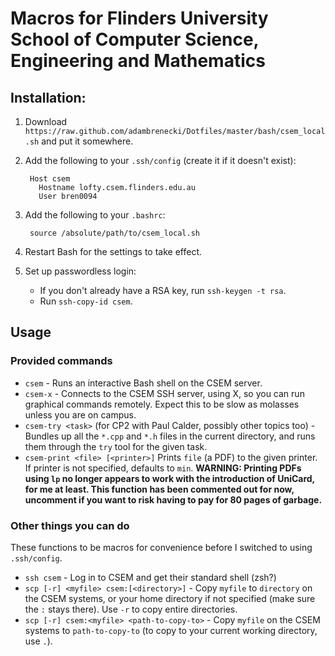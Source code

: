 # Macros for Flinders University School of Computer Science, Engineering and Mathematics

## Installation:

1. Download `https://raw.github.com/adambrenecki/Dotfiles/master/bash/csem_local.sh` and put it somewhere.
2. Add the following to your `.ssh/config` (create it if it doesn't exist):

        Host csem
          Hostname lofty.csem.flinders.edu.au
          User bren0094

2. Add the following to your `.bashrc`:

        source /absolute/path/to/csem_local.sh

3. Restart Bash for the settings to take effect.
4. Set up passwordless login:
   * If you don't already have a RSA key, run `ssh-keygen -t rsa`. 
   * Run `ssh-copy-id csem`.

## Usage

### Provided commands

* `csem` - Runs an interactive Bash shell on the CSEM server.
* `csem-x` - Connects to the CSEM SSH server, using X, so you can run graphical commands remotely. Expect this to be slow as molasses unless you are on campus.
* `csem-try <task>` (for CP2 with Paul Calder, possibly other topics too) - Bundles up all the `*.cpp` and `*.h` files in the current directory, and runs them through the `try` tool for the given task.
* `csem-print <file> [<printer>]` Prints `file` (a PDF) to the given printer. If printer is not specified, defaults to `min`. **WARNING: Printing PDFs using `lp` no longer appears to work with the introduction of UniCard, for me at least. This function has been commented out for now, uncomment if you want to risk having to pay for 80 pages of garbage.**

### Other things you can do

These functions to be macros for convenience before I switched to using `.ssh/config`.

* `ssh csem` - Log in to CSEM and get their standard shell (zsh?)
* `scp [-r] <myfile> csem:[<directory>]` - Copy `myfile` to `directory` on the CSEM systems, or your home directory if not specified (make sure the `:` stays there). Use `-r` to copy entire directories.
* `scp [-r] csem:<myfile> <path-to-copy-to>` - Copy `myfile` on the CSEM systems to `path-to-copy-to` (to copy to your current working directory, use `.`).